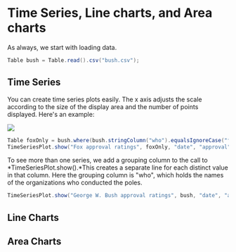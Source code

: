# Time Series, Line charts, and Area charts 

As always, we start with loading data.

```Java
Table bush = Table.read().csv("bush.csv");
```



## Time Series

You can create time series plots easily. The x axis adjusts the scale according to the size of the display area and the number of points displayed. Here's an example:

![](https://jtablesaw.github.io/tablesaw/userguide/images/eda/bush_time_series.png)

```java
Table foxOnly = bush.where(bush.stringColumn("who").equalsIgnoreCase("fox"));
TimeSeriesPlot.show("Fox approval ratings", foxOnly, "date", "approval");
```

To see more than one series, we add a grouping column to the call to *TimeSeriesPlot.show().*This creates a separate line for each distinct value in that column.  Here the grouping column is "who", which holds the names of the organizations who conducted the poles. 

```Java
TimeSeriesPlot.show("George W. Bush approval ratings", bush, "date", "approval", "who");
```



## Line Charts





## Area Charts